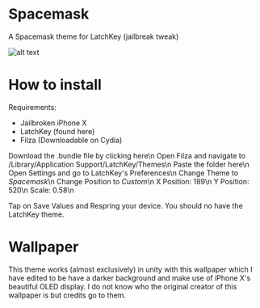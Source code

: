 # Spacemask
A Spacemask theme for LatchKey (jailbreak tweak)

![alt text](https://i.makeagif.com/media/3-24-2018/L8Kg6d.gif "GIF")

# How to install

Requirements:
- Jailbroken iPhone X
- LatchKey (found here)
- Filza (Downloadable on Cydia)

Download the .bundle file by clicking here\n
Open Filza and navigate to /Library/Application Support/LatchKey/Themes\n
Paste the folder here\n
Open Settings and go to LatchKey's Preferences\n
Change Theme to *Spacemask*\n
Change Position to *Custom*\n
X Position: 189\n
Y Position: 520\n
Scale: 0.58\n

Tap on Save Values and Respring your device. You should no have the LatchKey theme.

# Wallpaper

This theme works (almost exclusively) in unity with this wallpaper which I have edited to be have a darker background and make use of iPhone X's beautiful OLED display. I do not know who the original creator of this wallpaper is but credits go to them.

